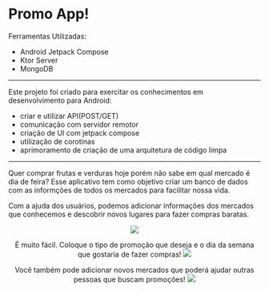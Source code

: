 # Promo App! 

Ferramentas Utilizadas:
 <ul>
  <li>Android Jetpack Compose</li>
  <li>Ktor Server</li>
  <li>MongoDB</li>
</ul> 

<hr class="rounded">

Este projeto foi criado para exercitar os conhecimentos em desenvolvimento para Android:

<ul>
  <li>criar e utilizar API(POST/GET)</li>
  <li>comunicação com servidor remotor</li>
  <li>criação de UI com jetpack compose</li>
  <li>utilização de corotinas</li>
  <li>aprimoramento de criação de uma arquitetura de código limpa</li>
    
</ul> 
<hr class="rounded">

Quer comprar frutas e verduras hoje porém não sabe em qual mercado é dia de feira?
Esse aplicativo tem como objetivo criar um banco de dados com as informções de todos os mercados para facilitar nossa vida.

Com a ajuda dos usuários, podemos adicionar informações dos mercados que conhecemos e descobrir novos lugares para fazer compras baratas.

<p align="center">
  <img src="https://i.postimg.cc/MTVCDCRG/Screenshot-20230123-200024.png">
</p>
<p align="center">
É muito fácil. Coloque o tipo de promoção que deseja e o dia da semana que gostaria de fazer compras!
  <img src="https://i.postimg.cc/2yYPX0F7/Screenshot-20230123-200044.png">
</p>
<p align="center">
Você também pode adicionar novos mercados que poderá ajudar outras pessoas que buscam promoções!
  <img src="https://i.postimg.cc/QCqRLcfG/Screenshot-20230123-200119.png">
</p>
